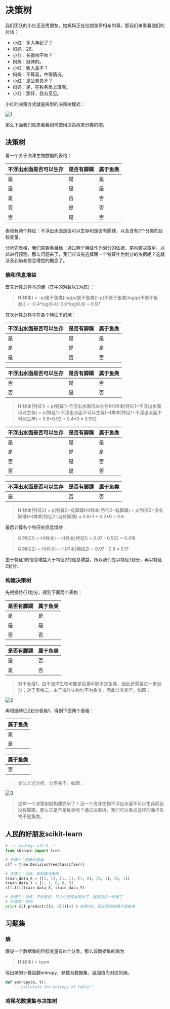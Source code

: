 # 决策树

我们团队的小红还没男朋友，她妈妈正在给她张罗相亲的事，那我们来看看他们的对话：

- 小红：多大年纪了？
- 妈妈：26。
- 小红：长得帅不帅？
- 妈妈：挺帅的。
- 小红：收入高不？
- 妈妈：不算高，中等情况。
- 小红：是公务员不？
- 妈妈：是，在税务局上班呢。
- 小红：那好，我去见见。

小红的决策方式就是典型的决策树模式：

![1](https://github.com/im-iron-man/data-analysis/blob/master/%E6%9C%BA%E5%99%A8%E5%AD%A6%E4%B9%A0/3/image/1.png)

那么下面我们就来看看如何使用决策树来分类的吧。

## 决策树

看一个关于海洋生物数据的表格：

|不浮出水面是否可以生存|是否有脚蹼|属于鱼类|
|----------------------|----------|--------|
|是                    |是        |是      |
|是                    |是        |是      |
|是                    |否        |否      |
|否                    |是        |否      |
|否                    |是        |否      |

表格有两个特征：不浮出水面是否可以生存和是否有脚蹼，以及含有2个分类的目标变量。

分析完表格，我们来看看目标：通过两个特征作为划分的依据，来构建决策树，以此进行预测。那么问题来了，我们应该先选择哪一个特征作为划分的依据呢？这就涉及到熵和信息增益的概念了。

### 熵和信息增益

首先计算总样本的熵（其中的对数以2为底）：

> H(样本) = -p(属于鱼类)log(p(属于鱼类))-p(不属于鱼类)log(p(不属于鱼类)) = -0.4\*log(0.4)-0.6\*log(0.6) = 0.97

其次计算总样本在各个特征下的熵：

|不浮出水面是否可以生存|是否有脚蹼|属于鱼类|
|----------------------|----------|--------|
|是                    |是        |是      |
|是                    |是        |是      |
|是                    |否        |否      |

|不浮出水面是否可以生存|是否有脚蹼|属于鱼类|
|----------------------|----------|--------|
|否                    |是        |否      |
|否                    |是        |否      |

> H(样本|特征1) = p(特征1=不浮出水面可以生存)H(样本|特征1=不浮出水面可以生存) + p(特征1=不浮出水面不可以生存)H(样本|特征1=不浮出水面不可以生存) = 0.6\*0.92 + 0.4\*0 = 0.552

|不浮出水面是否可以生存|是否有脚蹼|属于鱼类|
|----------------------|----------|--------|
|是                    |是        |是      |
|是                    |是        |是      |
|否                    |是        |否      |
|否                    |是        |否      |

|不浮出水面是否可以生存|是否有脚蹼|属于鱼类|
|----------------------|----------|--------|
|是                    |否        |否      |

> H(样本|特征2) = p(特征2=有脚蹼)H(样本|特征2=有脚蹼) + p(特征2=没有脚蹼)H(样本|特征2=没有脚蹼) = 0.8\*1 + 0.2\*0 = 0.8

最后计算各个特征的信息增益：

> G(特征1) = H(样本) - H(样本|特征1) = 0.97 - 0.552 = 0.418

> G(特征2) = H(样本) - H(样本|特征2) = 0.97 - 0.8 = 0.17

由于特征1的信息增益大于特征2的信息增益，所以我们先以特征1划分，再以特征2划分。

### 构建决策树

先根据特征1划分，得到下面两个表格：

|是否有脚蹼|属于鱼类|
|----------|--------|
|是        |是      |
|是        |是      |
|否        |否      |

|是否有脚蹼|属于鱼类|
|----------|--------|
|是        |否      |
|是        |否      |

> 对于表格1，由于海洋生物可能是鱼类可能不是鱼类，因此还需要进一步划分；对于表格二，由于海洋生物均不为鱼类，因此分类完毕。如图：

![2](https://github.com/im-iron-man/data-analysis/blob/master/%E6%9C%BA%E5%99%A8%E5%AD%A6%E4%B9%A0/3/image/2.png)

再根据特征2划分表格1，得到下面两个表格：

|属于鱼类|
|--------|
|是      |
|是      |

|属于鱼类|
|--------|
|否      |

> 类似上述分析，分类完毕。如图：

![3](https://github.com/im-iron-man/data-analysis/blob/master/%E6%9C%BA%E5%99%A8%E5%AD%A6%E4%B9%A0/3/image/3.png)

> 这样一个决策树就构建完毕了！当一个海洋生物不浮出水面不可以生存而且没有脚蹼，那么它是不是鱼类呢？通过决策树，我们可以看出这样的海洋生物不是鱼类。

## 人民的好朋友scikit-learn

```python
# -*- coding: utf-8 -*-
from sklearn import tree

# 步骤一：明确分类器
clf = tree.DecisionTreeClassifier()

# 步骤二：训练，即构建决策树
train_data_X = [[1, 1], [1, 1], [1, 0], [0, 1], [0, 1]]
train_data_Y = [1, 1, 0, 0, 0]
clf.fit(train_data_X, train_data_Y)

# 步骤三：训练，不好意思，不小心把样本用光了，就跳过这一步骤了
# 步骤四：预测
print clf.predict([[0, 0]])[0] # 结果为0，因此预测结果不是鱼类
```

## 习题集

### 熵

假设一个数据集的目标变量有m个分类，那么该数据集的熵为

> H(样本) = \sum

写出熵的计算函数entropy，参数为数据集，返回值为对应的熵。

```python
def entropy(X, Y):
	'''calculate the entropy of table'''
```

### 鸢尾花数据集与决策树